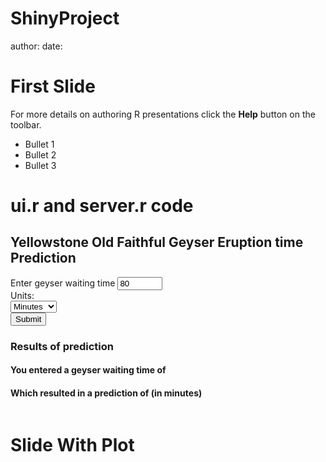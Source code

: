 ShinyProject
========================================================
author: 
date: 

First Slide
========================================================

For more details on authoring R presentations click the
**Help** button on the toolbar.

- Bullet 1
- Bullet 2
- Bullet 3

ui.r and server.r code
========================================================
<!--html_preserve--><div class="container-fluid">
<h2>Yellowstone Old Faithful Geyser Eruption time Prediction</h2>
<div class="row">
<div class="col-sm-4">
<form class="well">
<div class="form-group shiny-input-container">
<label for="wait">Enter geyser waiting time</label>
<input id="wait" type="number" class="form-control" value="80" min="45" max="5000" step="1"/>
</div>
<div class="form-group shiny-input-container">
<label class="control-label" for="waitingTimeUnit">Units:</label>
<div>
<select id="waitingTimeUnit"><option value="Minutes" selected>Minutes</option>
<option value="Seconds">Seconds</option></select>
<script type="application/json" data-for="waitingTimeUnit" data-nonempty="">{}</script>
</div>
</div>
<div>
<button type="submit" class="btn btn-primary">Submit</button>
</div>
</form>
</div>
<div class="col-sm-8">
<h3>Results of prediction</h3>
<h4>You entered a geyser waiting time of </h4>
<div id="inputValue" class="shiny-text-output"></div>
<h4>Which resulted in a prediction of (in minutes) </h4>
<pre id="prediction" class="shiny-text-output"></pre>
</div>
</div>
</div><!--/html_preserve-->

Slide With Plot
========================================================


